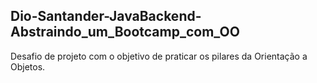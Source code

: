 ## Dio-Santander-JavaBackend-Abstraindo_um_Bootcamp_com_OO

Desafio de projeto com o objetivo de praticar os pilares da Orientação a Objetos. 
